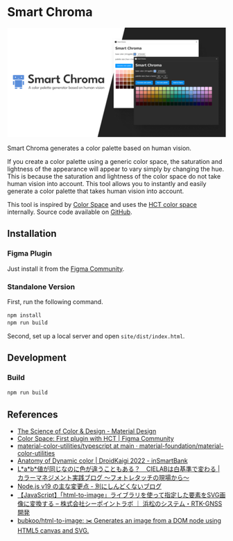 # Smart Chroma

![cover image](image/cover.png)

Smart Chroma generates a color palette based on human vision.

If you create a color palette using a generic color space, the saturation and lightness of the appearance will appear to vary simply by changing the hue. This is because the saturation and lightness of the color space do not take human vision into account. This tool allows you to instantly and easily generate a color palette that takes human vision into account.

This tool is inspired by [Color Space](https://www.figma.com/community/plugin/1105513882835626049) and uses the [HCT color space](https://material.io/blog/science-of-color-design) internally. Source code available on [GitHub](https://github.com/Robot-Inventor/hct-color-palette).

## Installation

### Figma Plugin

Just install it from the [Figma Community](https://www.figma.com/community/plugin/1202157980535479255/Smart-Chroma).

### Standalone Version

First, run the following command.

```powershell
npm install
npm run build
```

Second, set up a local server and open ``site/dist/index.html``.

## Development

### Build

```powershell
npm run build
```

## References

- [The Science of Color & Design - Material Design](https://material.io/blog/science-of-color-design)
- [Color Space: First plugin with HCT | Figma Community](https://www.figma.com/community/plugin/1105513882835626049)
- [material-color-utilities/typescript at main · material-foundation/material-color-utilities](https://github.com/material-foundation/material-color-utilities/tree/main/typescript)
- [Anatomy of Dynamic color | DroidKaigi 2022 - inSmartBank](https://blog.smartbank.co.jp/entry/2022/10/06/dynamic-color)
- [L\*a\*b\*値が同じなのに色が違うこともある？　CIELABは白基準で変わる | カラーマネジメント実践ブログ 〜フォトレタッチの現場から〜](https://omoide-photo.jp/blog/lab-reference-white/)
- [Node.js v19 の主な変更点 - 別にしんどくないブログ](https://shisama.hatenablog.com/entry/2022/10/19/010338)
- [【JavaScript】「html-to-image」ライブラリを使って指定した要素をSVG画像に変換する – 株式会社シーポイントラボ ｜ 浜松のシステム・RTK-GNSS開発](https://cpoint-lab.co.jp/article/202204/22633/)
- [bubkoo/html-to-image: ✂️ Generates an image from a DOM node using HTML5 canvas and SVG.](https://github.com/bubkoo/html-to-image)
